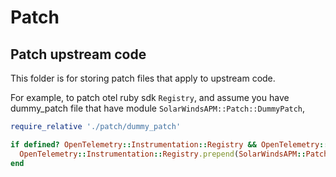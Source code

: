 # Patch

## Patch upstream code

This folder is for storing patch files that apply to upstream code.

For example, to patch otel ruby sdk `Registry`, and assume you have dummy_patch file that have module `SolarWindsAPM::Patch::DummyPatch`,

```ruby
require_relative './patch/dummy_patch'

if defined? OpenTelemetry::Instrumentation::Registry && OpenTelemetry::Instrumentation::Registry::VERSION <= '0.3.0'
  OpenTelemetry::Instrumentation::Registry.prepend(SolarWindsAPM::Patch::DummyPatch)
end
```
